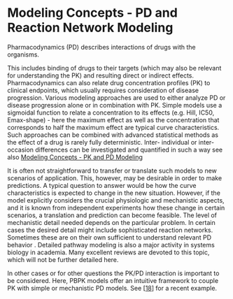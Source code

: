 # Modeling Concepts - PD and Reaction Network Modeling‌

Pharmacodynamics (PD) describes interactions of drugs with the organisms.

This includes binding of drugs to their targets (which may also be relevant for understanding the PK) and resulting direct or indirect effects. Pharmacodynamics can also relate drug concentration profiles (PK) to clinical endpoints, which usually requires consideration of disease progression. Various modeling approaches are used to either analyze PD or disease progression alone or in combination with PK. Simple models use a sigmoidal function to relate a concentration to its effects (e.g. Hill, IC50, Emax-shape) - here the maximum effect as well as the concentration that corresponds to half the maximum effect are typical curve characteristics. Such approaches can be combined with advanced statistical methods as the effect of a drug is rarely fully deterministic. Inter- individual or inter-occasion differences can be investigated and quantified in such a way see also [Modeling Concepts - PK and PD Modeling](modeling-concepts-pk-and-pd-modeling.md)

It is often not straightforward to transfer or translate such models to new scenarios of application. This, however, may be desirable in order to make predictions. A typical question to answer would be how the curve characteristics is expected to change in the new situation. However, if the model explicitly considers the crucial physiologic and mechanistic aspects, and it is known from independent experiments how these change in certain scenarios, a translation and prediction can become feasible. The level of mechanistic detail needed depends on the particular problem. In certain cases the desired detail might include sophisticated reaction networks. Sometimes these are on their own sufficient to understand relevant PD behavior . Detailed pathway modeling is also a major activity in systems biology in academia. Many excellent reviews are devoted to this topic, which will not be further detailed here.

In other cases or for other questions the PK/PD interaction is important to be considered. Here, PBPK models offer an intuitive framework to couple PK with simple or mechanistic PD models. See \[[18](../references.md#18)\] for a recent example.
